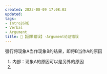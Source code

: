 ```yaml
---
created: 2023-08-09 17:08:03
updated: 
tags: 
- Intro2GRE
- Verbal
- Argument
title: 🥊【因果错误】-Argument论证错误
---
```


强行将现象A当作现象B的结果，即将B当作A的原因

1. 内部：现象A的原因可以是另外的原因
2. 